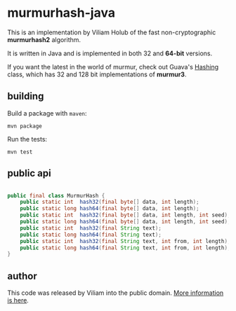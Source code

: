 murmurhash-java
=================

This is an implementation by Viliam Holub of the fast non-cryptographic **murmurhash2** algorithm. 

It is written in Java and is implemented in both 32 and **64-bit** versions. 

If you want the latest in the world of murmur, check out Guava's [Hashing](http://docs.guava-libraries.googlecode.com/git-history/master/javadoc/com/google/common/hash/Hashing.html) class, 
which has 32 and 128 bit implementations of **murmur3**.

building
----------

Build a package with `maven`:

```
mvn package
```

Run the tests:

```
mvn test
```

public api
--------------

```java

public final class MurmurHash {
    public static int  hash32(final byte[] data, int length);
    public static long hash64(final byte[] data, int length);
    public static int  hash32(final byte[] data, int length, int seed);
    public static long hash64(final byte[] data, int length, int seed);
    public static int  hash32(final String text);
    public static long hash64(final String text);
    public static int  hash32(final String text, int from, int length);
    public static long hash64(final String text, int from, int length);
}

```

author
---------

This code was released by Viliam into the public domain. [More information is here](http://d3s.mff.cuni.cz/~holub/sw/javamurmurhash/).
